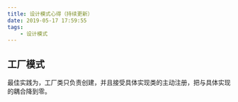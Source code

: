 ```yaml
---
title: 设计模式心得（持续更新）
date: 2019-05-17 17:59:55
tags:
    - 设计模式
---
```


## 工厂模式

最佳实践为，工厂类只负责创建，并且接受具体实现类的主动注册，把与具体实现的耦合降到零。
